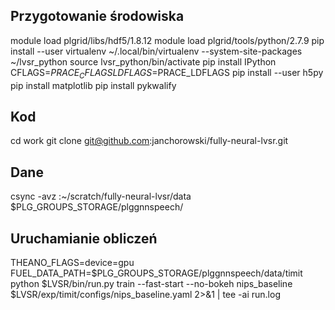 ## Przygotowanie środowiska

   module load plgrid/libs/hdf5/1.8.12
   module load plgrid/tools/python/2.7.9 
   pip install --user virtualenv
   ~/.local/bin/virtualenv --system-site-packages  ~/lvsr_python 
   source lvsr_python/bin/activate
   pip install IPython
   CFLAGS=$PRACE_CFLAGS LDFLAGS=$PRACE_LDFLAGS pip install --user h5py
   pip install matplotlib
   pip install pykwalify

## Kod

   cd work
   git clone  git@github.com:janchorowski/fully-neural-lvsr.git

## Dane

   csync -avz :~/scratch/fully-neural-lvsr/data $PLG_GROUPS_STORAGE/plggnnspeech/

## Uruchamianie obliczeń
   THEANO_FLAGS=device=gpu FUEL_DATA_PATH=$PLG_GROUPS_STORAGE/plggnnspeech/data/timit python $LVSR/bin/run.py train --fast-start --no-bokeh nips_baseline $LVSR/exp/timit/configs/nips_baseline.yaml 2>&1 | tee -ai run.log
